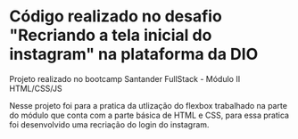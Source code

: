 # Código realizado no desafio "Recriando a tela inicial do instagram" na plataforma da DIO

Projeto realizado no bootcamp Santander FullStack - Módulo II HTML/CSS/JS

Nesse projeto foi para a pratica da utlização do flexbox trabalhado na parte do módulo que conta com a parte básica de HTML e CSS, para essa pratica foi desenvolvido uma recriação do login do instagram.